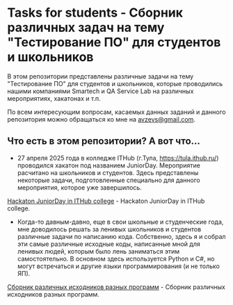 # Tasks for students - Сборник различных задач на тему "Тестирование ПО" для студентов и школьников

В этом репозитории представлены различные задачи на тему "Тестирование ПО" для студентов и школьников, которые проводились нашими компаниями Smartech и QA Service Lab на различных мероприятиях, хакатонах и т.п.

По всем интересующим вопросам, касаемых данных заданий и данного репозитория можно обращаться ко мне на avzevs@gmail.com.

## Что есть в этом репозитории? А вот что...

- 27 апреля 2025 года в колледже ITHub (г.Тула, https://tula.ithub.ru/) проводился хакатон под названием JuniorDay. Мероприятие расчитано на школьников и студентов.
Здесь представлены некоторые задачи, подготовленные специально для данного мероприятия, которое уже завершилось.

[Hackaton JuniorDay in ITHub college](JuniorDay_2025/README.md) - Hackaton JuniorDay in ITHub college.


- Когда-то давным-давно, еще в свои школьные и студенческие года, мне доводилось решать за ленивых школьников и студентов различные задачи по написанию кода. Собственно, здесь я и собрал эти самые различные исходные коды, написанные мной для ленивых людей, которым было лень заниматься этим самостоятельно. В основном здесь используется Python и C#, но могут встречаться и другие языки программирования (и не только ЯП).

[Сборник различных исходников разных программ](SoftwareSourcesCollectionVarious/README.md) - Сборник различных исходников разных программ.
